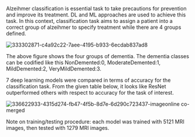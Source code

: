 Alzeihmer classification is essential task to take precautions for prevention and improve its treatment. DL and ML approaches are used to achieve this task. In this context, classification task aims to assign a patient into a correct group of alzeihmer to specify treatment while there are 4 groups defined.

![333302871-c4a92c22-7aee-4195-b933-6ecdab837ad8](https://github.com/user-attachments/assets/943b22ba-387d-496c-9566-96fd0385285c)

The above figure shows the four groups of dementia. The dementia classes can be codified like this NonDemented:0, ModerateDemented:1, MildDemented:2, VeryMildDemented:3. 

7 deep learning models were compared in terms of accuracy for the classification task. From the given table below, it looks like ResNet outperformed others with respect to accuracy for the task of interest.

![336622933-4315d274-fb47-4f5b-8d7e-6d290c723437-imageonline co-merged](https://github.com/user-attachments/assets/c921d5c0-7707-4e48-8144-e33f609bb708)

Note on training/testing procedure: each model was trained with 5121 MRI images, then tested with 1279 MRI images.
